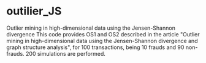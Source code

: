 # outilier_JS
Outlier mining in high-dimensional data using the Jensen-Shannon divergence
This code provides OS1 and OS2 described in the article "Outlier mining in high-dimensional data using the Jensen-Shannon divergence and graph structure analysis", for 100 transactions, being 10 frauds and 90 non-frauds. 200 simulations are performed.
